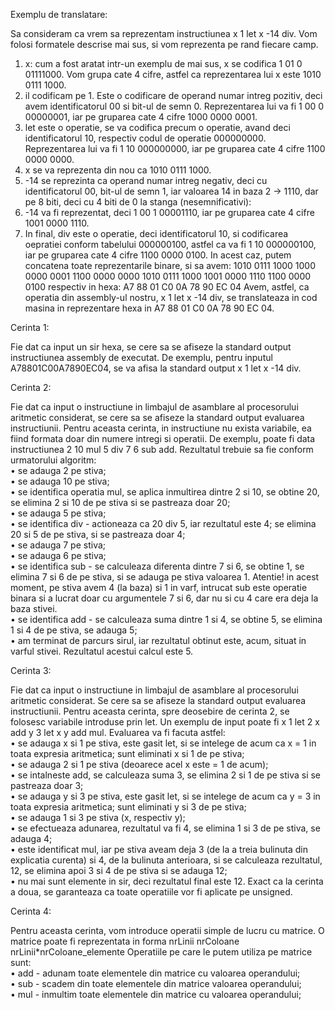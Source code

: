 Exemplu de translatare:

Sa consideram ca vrem sa reprezentam instructiunea x 1 let x -14 div.
Vom folosi formatele descrise mai sus, si vom reprezenta pe rand fiecare camp.

1. x: cum a fost aratat intr-un exemplu de mai sus, x se codifica 1 01 0 01111000. Vom grupa
   cate 4 cifre, astfel ca reprezentarea lui x este 1010 0111 1000.
2. il codificam pe 1. Este o codificare de operand numar intreg pozitiv, deci avem identificatorul
   00 si bit-ul de semn 0. Reprezentarea lui va fi 1 00 0 00000001, iar pe gruparea cate 4 cifre
   1000 0000 0001.
3. let este o operatie, se va codifica precum o operatie, avand deci identificatorul 10, respectiv
   codul de operatie 000000000. Reprezentarea lui va fi 1 10 000000000, iar pe gruparea cate 4
   cifre 1100 0000 0000.
4. x se va reprezenta din nou ca 1010 0111 1000.
5. -14 se reprezinta ca operand numar intreg negativ, deci cu identificatorul 00, bit-ul de semn 1,
   iar valoarea 14 in baza 2 → 1110, dar pe 8 biti, deci cu 4 biti de 0 la stanga (nesemnificativi):
6. -14 va fi reprezentat, deci 1 00 1 00001110, iar pe gruparea cate 4 cifre 1001
   0000 1110.
7. In final, div este o operatie, deci identificatorul 10, si codificarea oepratiei conform tabelului
   000000100, astfel ca va fi 1 10 000000100, iar pe gruparea cate 4 cifre 1100 0000 0100.
   In acest caz, putem concatena toate reprezentarile binare, si sa avem:
   1010 0111 1000 1000 0000 0001 1100 0000 0000 1010 0111 1000 1001 0000 1110 1100 0000
   0100
   respectiv in hexa:
   A7 88 01 C0 0A 78 90 EC 04
   Avem, astfel, ca operatia din assembly-ul nostru, x 1 let x -14 div, se translateaza in cod
   masina in reprezentare hexa in A7 88 01 C0 0A 78 90 EC 04.

Cerinta 1:

Fie dat ca input un sir hexa, se cere sa se afiseze la standard output instructiunea assembly de
executat.
De exemplu, pentru inputul A78801C00A7890EC04, se va afisa la standard output x 1 let x
-14 div.

Cerinta 2:

Fie dat ca input o instructiune in limbajul de asamblare al procesorului aritmetic considerat, se
cere sa se afiseze la standard output evaluarea instructiunii. Pentru aceasta cerinta, in instructiune
nu exista variabile, ea fiind formata doar din numere intregi si operatii.
De exemplu, poate fi data instructiunea 2 10 mul 5 div 7 6 sub add. Rezultatul trebuie sa
fie conform urmatorului algoritm:<br />
• se adauga 2 pe stiva;<br />
• se adauga 10 pe stiva;<br />
• se identifica operatia mul, se aplica inmultirea dintre 2 si 10, se obtine 20, se elimina 2 si 10
de pe stiva si se pastreaza doar 20;<br />
• se adauga 5 pe stiva;<br />
• se identifica div - actioneaza ca 20 div 5, iar rezultatul este 4; se elimina 20 si 5 de pe stiva,
si se pastreaza doar 4;<br />
• se adauga 7 pe stiva;<br />
• se adauga 6 pe stiva;<br />
• se identifica sub - se calculeaza diferenta dintre 7 si 6, se obtine 1, se elimina 7 si 6 de pe stiva,
si se adauga pe stiva valoarea 1. Atentie! in acest moment, pe stiva avem 4 (la baza) si 1 in
varf, intrucat sub este operatie binara si a lucrat doar cu argumentele 7 si 6, dar nu si cu 4
care era deja la baza stivei.<br />
• se identifica add - se calculeaza suma dintre 1 si 4, se obtine 5, se elimina 1 si 4 de pe stiva, se
adauga 5;<br />
• am terminat de parcurs sirul, iar rezultatul obtinut este, acum, situat in varful stivei. Rezultatul acestui calcul este 5.<br />

Cerinta 3:

Fie dat ca input o instructiune in limbajul de asamblare al procesorului aritmetic considerat. Se
cere sa se afiseze la standard output evaluarea instructiunii. Pentru aceasta cerinta, spre deosebire
de cerinta 2, se folosesc variabile introduse prin let.
Un exemplu de input poate fi x 1 let 2 x add y 3 let x y add mul.
Evaluarea va fi facuta astfel:<br />
• se adauga x si 1 pe stiva, este gasit let, si se intelege de acum ca x = 1 in toata expresia
aritmetica; sunt eliminati x si 1 de pe stiva;<br />
• se adauga 2 si 1 pe stiva (deoarece acel x este = 1 de acum);<br />
• se intalneste add, se calculeaza suma 3, se elimina 2 si 1 de pe stiva si se pastreaza doar 3;<br />
• se adauga y si 3 pe stiva, este gasit let, si se intelege de acum ca y = 3 in toata expresia
aritmetica; sunt eliminati y si 3 de pe stiva;<br />
• se adauga 1 si 3 pe stiva (x, respectiv y);<br />
• se efectueaza adunarea, rezultatul va fi 4, se elimina 1 si 3 de pe stiva, se adauga 4;<br />
• este identificat mul, iar pe stiva aveam deja 3 (de la a treia bulinuta din explicatia curenta) si
4, de la bulinuta anterioara, si se calculeaza rezultatul, 12, se elimina apoi 3 si 4 de pe stiva si
se adauga 12;<br />
• nu mai sunt elemente in sir, deci rezultatul final este 12.
Exact ca la cerinta a doua, se garanteaza ca toate operatiile vor fi aplicate pe unsigned.<br />

Cerinta 4:

Pentru aceasta cerinta, vom introduce operatii simple de lucru cu matrice. O matrice poate fi
reprezentata in forma
nrLinii nrColoane nrLinii\*nrColoane_elemente
Operatiile pe care le putem utiliza pe matrice sunt:<br />
• add - adunam toate elementele din matrice cu valoarea operandului;<br />
• sub - scadem din toate elementele din matrice valoarea operandului;<br />
• mul - inmultim toate elementele din matrice cu valoarea operandului;<br />
